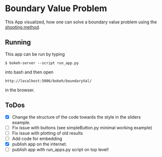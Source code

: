 # Boundary Value Problem
This App visualized, how one can solve a boundary value problem using the [shooting method](https://en.wikipedia.org/wiki/Shooting_method).

## Running
This app can be run by typing
```
$ bokeh-server --script run_app.py
```
into bash and then open
```
http://localhost:5006/bokeh/boundaryVal/
```
in the browser.

## ToDos
- [x] Change the structure of the code towards the style in the sliders example.
- [ ] Fix issue with buttons (see simpleButton.py minimal working example)
- [ ] Fix issue with plotting of old results
- [ ] Add code for embedding
- [x] publish app on the internet.
- [ ] publish app with run_apps.py script on top level!
